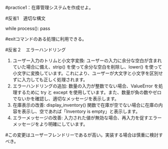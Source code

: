 #practice1：在庫管理システムを作成せよ。

#反省1　適切な構文

while process():
    pass

#exitコマンドのある処理に利用できる。

#反省２　エラーハンドリング

1.	ユーザー入力のトリムと小文字変換:
ユーザーの入力に余分な空白が含まれていた場合に備え、strip() を使って余分な空白を削除し、lower() を使って小文字に変換しています。これにより、ユーザーが大文字と小文字を区別せずに入力しても正しく処理されます。
2.	エラーハンドリングの追加:
数量の入力が整数でない場合、ValueError を処理するために try と except を使用しています。また、数量が負の数やゼロでないかを確認し、適切なメッセージを表示します。
3.	在庫表示の改善:
display_inventory() 関数で在庫が空でない場合に在庫の内容を表示し、空であれば「Inventory is empty」と表示します。
4.	エラーメッセージの改善:
入力された値が無効な場合、再入力を促すエラーメッセージをより明確にしています。

#この変更はユーザーフレンドリーであるが高い。実装する場合は慎重に検討すべき。